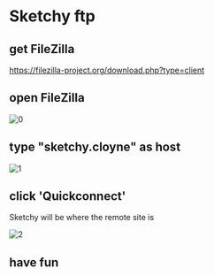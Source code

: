 # Sketchy ftp

## get FileZilla

https://filezilla-project.org/download.php?type=client

## open FileZilla

![0](https://github.com/ahdinosaur/sketchy-ftp/raw/master/open.png)

## type "sketchy.cloyne" as host

![1](https://github.com/ahdinosaur/sketchy-ftp/raw/master/typed.png)

## click 'Quickconnect'

Sketchy will be where the remote site is

![2](https://github.com/ahdinosaur/sketchy-ftp/raw/master/clicked.png)

## have fun
